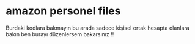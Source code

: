 # amazon personel files  #


Burdaki kodlara bakmayın bu arada sadece kişisel ortak hesapta olanlara bakın ben burayı düzenlersem bakarsınız !!
